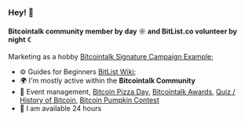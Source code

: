 ### Hey! 👋

#### Bitcointalk community member by day ☼ and BitList.co volunteer by night ☾

Marketing as a hobby [Bitcointalk Signature Campaign Example](https://bitcointalk.org/index.php?topic=5277003.0);<br>

- ⚙️ Guides for Beginners [BitList Wiki](https://wiki.bitlist.co/);<br>
- 🌍 I'm mostly active within the **Bitcointalk Community**
- 💅 Event management, [Bitcoin Pizza Day](https://bitcointalk.org/index.php?topic=5496801), [Bitcointalk Awards](https://bitcointalk.org/index.php?topic=5422131), [Quiz / History of Bitcoin](https://bitcointalk.org/index.php?topic=5381367.0), [Bitcoin Pumpkin Contest](https://bitcointalk.org/index.php?topic=5512198)
- 💬 I am available 24 hours
